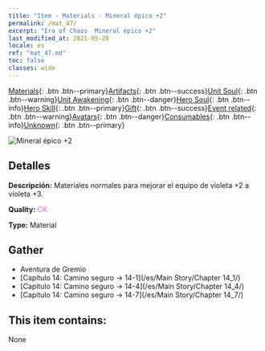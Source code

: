 ```yaml
---
title: "Item - Materials - Mineral épico +2"
permalink: /mat_47/
excerpt: "Era of Chaos  Mineral épico +2"
last_modified_at: 2021-05-28
locale: es
ref: "mat_47.md"
toc: false
classes: wide
---
```

 [Materials](/ItemsES/){: .btn .btn--primary}[Artifacts](/ItemsES/Artifacts/){: .btn .btn--success}[Unit Soul](/ItemsES/UnitSoul/){: .btn .btn--warning}[Unit Awakening](/ItemsES/UnitAwakening/){: .btn .btn--danger}[Hero Soul](/ItemsES/HeroSoul/){: .btn .btn--info}[Hero Skill](/ItemsES/HeroSkill/){: .btn .btn--primary}[Gift](/ItemsES/Gift/){: .btn .btn--success}[Event related](/ItemsES/Events/){: .btn .btn--warning}[Avatars](/ItemsES/Avatars/){: .btn .btn--danger}[Consumables](/ItemsES/Consumables/){: .btn .btn--info}[Unknown](/ItemsES/Unknown/){: .btn .btn--primary}

 ![Mineral épico +2](/images/t/i_cailiao_kuangshi2.png)

## Detalles
 **Descripción:** Materiales normales para mejorar el equipo de violeta +2 a violeta +3.

 **Quality:** <span style="color: #DA70D6">OK</span>

 **Type:** Material

## Gather

*    Aventura de Gremio 
*    [Capítulo 14: Camino seguro -> 14-1](/es/Main Story/Chapter 14_1/) 
*    [Capítulo 14: Camino seguro -> 14-4](/es/Main Story/Chapter 14_4/) 
*    [Capítulo 14: Camino seguro -> 14-7](/es/Main Story/Chapter 14_7/) 

## This item contains:

  None

